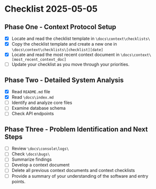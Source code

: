 # Checklist 2025-05-05

## Phase One - Context Protocol Setup
- [x] Locate and read the checklist template in `\docs\context\checklists\`
- [x] Copy the checklist template and create a new one in `\docs\context\checklists\[checklist][date]`
- [x] Locate and read the most recent context document in `\docs\context\[most_recent_context_doc]`
- [ ] Update your checklist as you move through your priorities.

## Phase Two - Detailed System Analysis
- [x] Read `README.md` file
- [x] Read `\docs\index.md`
- [ ] Identify and analyze core files
- [ ] Examine database schema
- [ ] Check API endpoints

## Phase Three - Problem Identification and Next Steps
- [ ] Review `\docs\console\logs\`
- [ ] Check `\docs\bugs\`
- [ ] Summarize findings
- [ ] Develop a context document
- [ ] Delete all previous context documents and context checklists
- [ ] Provide a summary of your understanding of the software and entry points. 